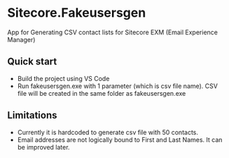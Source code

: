 # Sitecore.Fakeusersgen
App for Generating CSV contact lists for Sitecore EXM (Email Experience Manager)

## Quick start
- Build the project using VS Code
- Run fakeusersgen.exe with 1 parameter (which is csv file name). CSV file will be created in the same folder as fakeusersgen.exe

## Limitations
- Currently it is hardcoded to generate csv file with 50 contacts.
- Email addresses are not logically bound to First and Last Names. It can be improved later.
